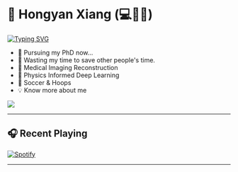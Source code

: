 # 👋 Hongyan Xiang (💻🚬📖)

[![Typing SVG](https://readme-typing-svg.demolab.com/?lines=Keep+writing+more+code+slowly+...&pause=5000&font=Roboto&size=30&color=7B3FE4&width=435)](https://git.io/typing-svg)

- 🎯 Pursuing my PhD now...
- 🎯 Wasting my time to save other people's time.
- 🔖 Medical Imaging Reconstruction
- 🔖 Physics Informed Deep Learning
- 🔖 Soccer & Hoops
- 💡 Know more about me
<!--[Learn more about me](http://miracle.ustc.edu.cn/2022/1212/c33158a588708/page.htm)-->

<!--<a href="https://github.com/anuraghazra/github-readme-stats"><img align="center" src="https://github-readme-stats.vercel.app/api?username=wanna-bornb-disciplinant&show_icons=true&include_all_commits=true&theme=buefy&hide_border=true" alt="Ethan's github stats" /></a>-->  
<a href="https://github.com/anuraghazra/github-readme-stats"><img align="center" src="https://github-readme-stats.vercel.app/api/top-langs/?username=wanna-bornb-disciplinant&layout=compact&theme=buefy&hide_border=true" /></a>


<!--## 🔧 Technologies

 ![skills](https://skillicons.dev/icons?i=html,css,py,vim,docker,kubernetes,md,git,bash,vscode&theme=light) -->

---

## 🎧 Recent Playing
[![Spotify](https://novatorem-sandy-omega.vercel.app/api/spotify)](https://open.spotify.com/user/313wwsgddgcuz3ikzzvrt6p2sbcq)

---


